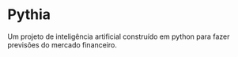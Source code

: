 # Pythia
Um projeto de inteligência artificial construído em python para fazer previsões do mercado financeiro. 
